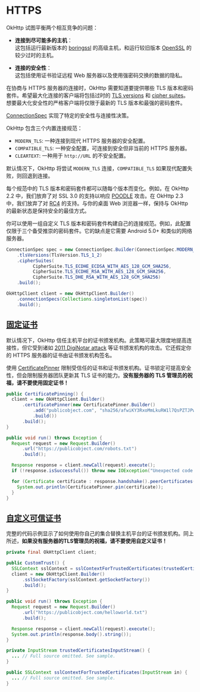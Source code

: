 # HTTPS

OkHttp 试图平衡两个相互竞争的问题：

* **连接到尽可能多的主机**：  
这包括运行最新版本的 [boringssl](https://boringssl.googlesource.com/boringssl/) 的高级主机，和运行较旧版本 [OpenSSL](https://www.openssl.org/) 的较少过时的主机。

* **连接的安全性**：  
这包括使用证书验证远程 Web 服务器以及使用强密码交换的数据的隐私。

在协商与 HTTPS 服务器的连接时，OkHttp 需要知道要提供哪些 TLS 版本和密码套件。希望最大化连接的客户端将包括过时的 [TLS versions](http://square.github.io/okhttp/3.x/okhttp/okhttp3/TlsVersion.html) 和 [cipher suites](http://square.github.io/okhttp/3.x/okhttp/okhttp3/CipherSuite.html)。想要最大化安全性的严格客户端将仅限于最新的 TLS 版本和最强的密码套件。

[ConnectionSpec](http://square.github.io/okhttp/3.x/okhttp/okhttp3/ConnectionSpec.html) 实现了特定的安全性与连接性决策。

OkHttp 包含三个内置连接规范：

* `MODERN_TLS`: 一种连接到现代 HTTPS 服务器的安全配置。
* `COMPATIBLE_TLS`: 一种安全配置，可连接到安全但非当前的 HTTPS 服务器。
* `CLEARTEXT`: 一种用于 `http://URL` 的不安全配置。

默认情况下，OkHttp 将尝试 `MODERN_TLS` 连接，`COMPATIBLE_TLS` 如果现代配置失败，则回退到连接。

每个规范中的 TLS 版本和密码套件都可以随每个版本而变化。例如，在 OkHttp 2.2 中，我们放弃了对 SSL 3.0 的支持以响应 [POODLE](http://googleonlinesecurity.blogspot.ca/2014/10/this-poodle-bites-exploiting-ssl-30.html) 攻击。在 OkHttp 2.3 中，我们放弃了对 [RC4](http://en.wikipedia.org/wiki/RC4#Security) 的支持。与你的桌面 Web 浏览器一样，保持与 OkHttp 的最新状态是保持安全的最佳方式。

你可以使用一组自定义 TLS 版本和密码套件构建自己的连接规范。例如，此配置仅限于三个备受推崇的密码套件。它的缺点是它需要 Android 5.0+ 和类似的网络服务器。

```java
ConnectionSpec spec = new ConnectionSpec.Builder(ConnectionSpec.MODERN_TLS)  
    .tlsVersions(TlsVersion.TLS_1_2)
    .cipherSuites(
          CipherSuite.TLS_ECDHE_ECDSA_WITH_AES_128_GCM_SHA256,
          CipherSuite.TLS_ECDHE_RSA_WITH_AES_128_GCM_SHA256,
          CipherSuite.TLS_DHE_RSA_WITH_AES_128_GCM_SHA256)
    .build();

OkHttpClient client = new OkHttpClient.Builder()
    .connectionSpecs(Collections.singletonList(spec))
    .build();
```


## [固定证书](https://github.com/square/okhttp/blob/master/samples/guide/src/main/java/okhttp3/recipes/CertificatePinning.java)

默认情况下，OkHttp 信任主机平台的证书颁发机构。此策略可最大限度地提高连接性，但它受到诸如 [2011 DigiNotar attack](http://www.computerworld.com/article/2510951/cybercrime-hacking/hackers-spied-on-300-000-iranians-using-fake-google-certificate.html) 等证书颁发机构的攻击。它还假定你的 HTTPS 服务器的证书由证书颁发机构签名。

使用 [CertificatePinner](http://square.github.io/okhttp/3.x/okhttp/okhttp3/CertificatePinner.html) 限制受信任的证书和证书颁发机构。证书锁定可提高安全性，但会限制服务器团队更新其 TLS 证书的能力。**没有服务器的 TLS 管理员的祝福，请不要使用固定证书！**

```java
public CertificatePinning() {
  client = new OkHttpClient.Builder()
      .certificatePinner(new CertificatePinner.Builder()
          .add("publicobject.com", "sha256/afwiKY3RxoMmLkuRW1l7QsPZTJPwDS2pdDROQjXw8ig=")
          .build())
      .build();
}

public void run() throws Exception {
  Request request = new Request.Builder()
      .url("https://publicobject.com/robots.txt")
      .build();

  Response response = client.newCall(request).execute();
  if (!response.isSuccessful()) throw new IOException("Unexpected code " + response);

  for (Certificate certificate : response.handshake().peerCertificates()) {
    System.out.println(CertificatePinner.pin(certificate));
  }
}
```


## [自定义可信证书](https://github.com/square/okhttp/blob/master/samples/guide/src/main/java/okhttp3/recipes/CustomTrust.java)

完整的代码示例显示了如何使用你自己的集合替换主机平台的证书颁发机构。同上所述，**如果没有服务器的TLS管理员的祝福，请不要使用自定义证书！**

```java
private final OkHttpClient client;

public CustomTrust() {
  SSLContext sslContext = sslContextForTrustedCertificates(trustedCertificatesInputStream());
  client = new OkHttpClient.Builder()
      .sslSocketFactory(sslContext.getSocketFactory())
      .build();
}

public void run() throws Exception {
  Request request = new Request.Builder()
      .url("https://publicobject.com/helloworld.txt")
      .build();

  Response response = client.newCall(request).execute();
  System.out.println(response.body().string());
}

private InputStream trustedCertificatesInputStream() {
  ... // Full source omitted. See sample.
}

public SSLContext sslContextForTrustedCertificates(InputStream in) {
  ... // Full source omitted. See sample.
}
```
